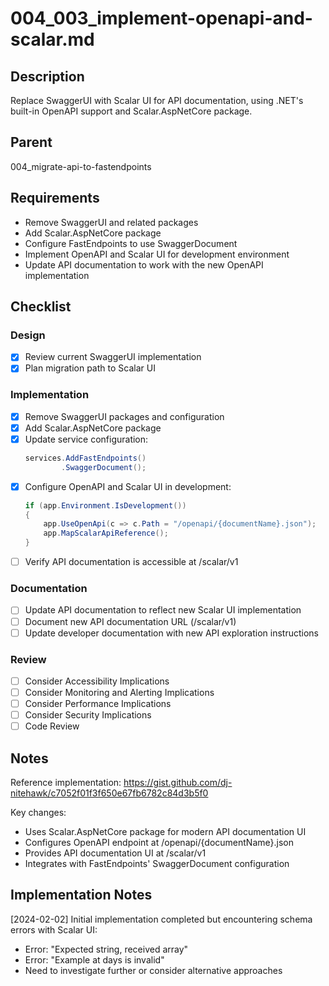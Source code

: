# 004_003_implement-openapi-and-scalar.md

## Description

Replace SwaggerUI with Scalar UI for API documentation, using .NET's built-in OpenAPI support and Scalar.AspNetCore package.

## Parent
004_migrate-api-to-fastendpoints

## Requirements

- Remove SwaggerUI and related packages
- Add Scalar.AspNetCore package
- Configure FastEndpoints to use SwaggerDocument
- Implement OpenAPI and Scalar UI for development environment
- Update API documentation to work with the new OpenAPI implementation

## Checklist

### Design
- [x] Review current SwaggerUI implementation
- [x] Plan migration path to Scalar UI

### Implementation
- [x] Remove SwaggerUI packages and configuration
- [x] Add Scalar.AspNetCore package
- [x] Update service configuration:
  ```csharp
  services.AddFastEndpoints()
          .SwaggerDocument();
  ```
- [x] Configure OpenAPI and Scalar UI in development:
  ```csharp
  if (app.Environment.IsDevelopment())
  {
      app.UseOpenApi(c => c.Path = "/openapi/{documentName}.json");    
      app.MapScalarApiReference();
  }
  ```
- [ ] Verify API documentation is accessible at /scalar/v1

### Documentation
- [ ] Update API documentation to reflect new Scalar UI implementation
- [ ] Document new API documentation URL (/scalar/v1)
- [ ] Update developer documentation with new API exploration instructions

### Review
- [ ] Consider Accessibility Implications
- [ ] Consider Monitoring and Alerting Implications
- [ ] Consider Performance Implications
- [ ] Consider Security Implications
- [ ] Code Review

## Notes

Reference implementation: https://gist.github.com/dj-nitehawk/c7052f01f3f650e67fb6782c84d3b5f0

Key changes:
- Uses Scalar.AspNetCore package for modern API documentation UI
- Configures OpenAPI endpoint at /openapi/{documentName}.json
- Provides API documentation UI at /scalar/v1
- Integrates with FastEndpoints' SwaggerDocument configuration

## Implementation Notes

[2024-02-02] Initial implementation completed but encountering schema errors with Scalar UI:
- Error: "Expected string, received array"
- Error: "Example at days is invalid"
- Need to investigate further or consider alternative approaches

